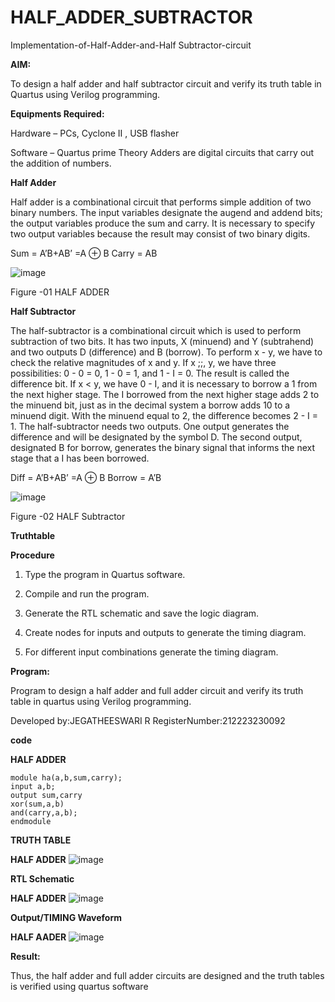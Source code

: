 # HALF_ADDER_SUBTRACTOR

Implementation-of-Half-Adder-and-Half Subtractor-circuit

**AIM:**

To design a half adder and half subtractor circuit and verify its truth table in Quartus using Verilog programming.

**Equipments Required:**

Hardware – PCs, Cyclone II , USB flasher 

Software – Quartus prime Theory Adders are digital circuits that carry out the addition of numbers.

**Half Adder**

Half adder is a combinational circuit that performs simple addition of two binary numbers. The input variables designate the augend and addend bits; the output variables produce the sum and carry. It is necessary to specify two output variables because the result may consist of two binary digits.

Sum = A’B+AB’ =A ⊕ B Carry = AB

![image](https://github.com/naavaneetha/HALF_ADDER_SUBTRACTOR/assets/154305477/bd4a0b2c-cdbc-4184-ab08-81578f121e1f)

Figure -01 HALF ADDER

**Half Subtractor**

The half-subtractor is a combinational circuit which is used to perform subtraction of two bits. It has two inputs, X (minuend) and Y (subtrahend) and two outputs D (difference) and B (borrow). To perform x - y, we have to check the relative magnitudes of x and y. If x ;;, y, we have three possibilities: 0 - 0 = 0, 1 - 0 = 1, and 1 - I = 0. The result is called the difference bit. If x < y, we have 0 - I, and it is necessary to borrow a 1 from the next higher stage. The I borrowed from the next higher stage adds 2 to the minuend bit, just as in the decimal system a borrow adds 10 to a minuend digit. With the minuend equal to 2, the difference becomes 2 - I = 1. The half-subtractor needs two outputs. One output generates the difference and will be designated by the symbol D. The second output, designated B for borrow, generates the binary signal that informs the next stage that a I has been borrowed. 

Diff = A’B+AB’ =A ⊕ B
Borrow = A’B

 ![image](https://github.com/naavaneetha/HALF_ADDER_SUBTRACTOR/assets/154305477/d76b099c-513f-4e7c-843a-e2fd028a531a)

Figure -02 HALF Subtractor

**Truthtable**

**Procedure**

1.	Type the program in Quartus software.

2.	Compile and run the program.

3.	Generate the RTL schematic and save the logic diagram.

4.	Create nodes for inputs and outputs to generate the timing diagram.

5.	For different input combinations generate the timing diagram.


**Program:**

Program to design a half adder and full adder circuit and verify its truth table in quartus using Verilog programming.

Developed by:JEGATHEESWARI R RegisterNumber:212223230092

**code**

**HALF ADDER**
```
module ha(a,b,sum,carry);
input a,b;
output sum,carry
xor(sum,a,b)
and(carry,a,b);
endmodule
```


**TRUTH TABLE**

**HALF ADDER**
![image](https://github.com/Jegatheeswarir/HALF_ADDER_SUBTRACTOR/assets/144871077/d565e88a-1977-4583-9a15-40017d036e4e)


**RTL Schematic**

**HALF ADDER**
![image](https://github.com/Jegatheeswarir/HALF_ADDER_SUBTRACTOR/assets/144871077/aa89c8bb-292c-4f83-97d1-adde44660c94)


**Output/TIMING Waveform**

**HALF AADER**
![image](https://github.com/Jegatheeswarir/HALF_ADDER_SUBTRACTOR/assets/144871077/1d6d2e35-e97f-48dd-ac50-f65c822fe352)




**Result:**

Thus, the half adder and full adder circuits are designed and the truth tables is verified using quartus software

